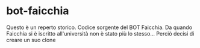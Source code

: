 # bot-faicchia
Questo è un reperto storico. Codice sorgente del BOT Faicchia.
Da quando Faicchia si è iscritto all'università non è stato più lo stesso... Perciò decisi di creare un suo clone
